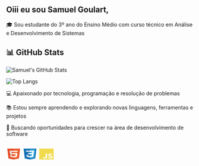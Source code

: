 ## Oiii eu sou Samuel Goulart, 
🎓 Sou estudante do 3º ano do Ensino Médio com curso técnico em Análise e Desenvolvimento de Sistemas
## 📊 GitHub Stats

![Samuel's GitHub Stats](https://github-readme-stats.vercel.app/api?username=samuelgoulart&show_icons=true&theme=tokyonight)

![Top Langs](https://github-readme-stats.vercel.app/api/top-langs/?username=samuelgoulart&layout=compact&theme=tokyonight)


💻 Apaixonado por tecnologia, programação e resolução de problemas

📚 Estou sempre aprendendo e explorando novas linguagens, ferramentas e projetos

🚀 Buscando oportunidades para crescer na área de desenvolvimento de software

<div style="display: inline_block"><br>
  <img align="center" alt="Rafa-HTML" height="30" width="40" src="https://raw.githubusercontent.com/devicons/devicon/master/icons/html5/html5-original.svg">
  <img align="center" alt="Rafa-CSS" height="30" width="40" src="https://raw.githubusercontent.com/devicons/devicon/master/icons/css3/css3-original.svg">
  <img align="center" alt="Rafa-Js" height="30" width="40" src="https://raw.githubusercontent.com/devicons/devicon/master/icons/javascript/javascript-plain.svg">
</div>
  

